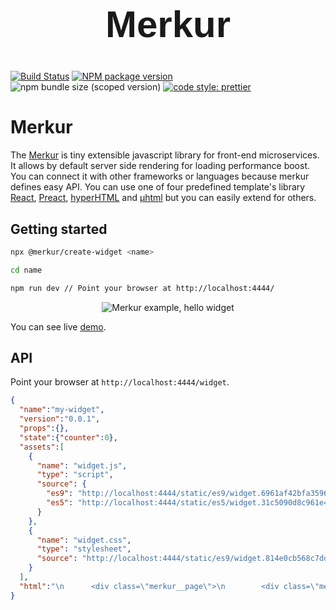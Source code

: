 <center>
  <h1 style="font-family: Helvetica, Arial, sans-serif; font-size:60px;">Merkur</h1>
</center>

[![Build Status](https://github.com/mjancarik/merkur/workflows/CI/badge.svg)](https://travis-ci.com/mjancarik/merkur)
[![NPM package version](https://img.shields.io/npm/v/@merkur/plugin-router/latest.svg)](https://www.npmjs.com/package/@merkur/core)
![npm bundle size (scoped version)](https://img.shields.io/bundlephobia/minzip/@merkur/plugin-router/latest)
[![code style: prettier](https://img.shields.io/badge/code_style-prettier-ff69b4.svg?style=flat-square)](https://github.com/prettier/prettier)

# Merkur

The [Merkur](https://merkur.js.org/) is tiny extensible javascript library for front-end microservices. It allows by default server side rendering for loading performance boost. You can connect it with other frameworks or languages because merkur defines easy API. You can use one of four predefined template's library [React](https://reactjs.org/), [Preact](https://preactjs.com/), [hyperHTML](https://viperhtml.js.org/hyper.html) and [µhtml](https://github.com/WebReflection/uhtml#readme) but you can easily extend for others.

## Getting started

```bash
npx @merkur/create-widget <name>

cd name

npm run dev // Point your browser at http://localhost:4444/
```
<p align="center">
  <img alt="Merkur example, hello widget" src="https://raw.githubusercontent.com/mjancarik/merkur/master/images/hello-widget.png" />
</p>

You can see live [demo](https://merkur.js.org/demo).

## API

Point your browser at `http://localhost:4444/widget`.

```json
{
  "name":"my-widget",
  "version":"0.0.1",
  "props":{},
  "state":{"counter":0},
  "assets":[
    {
      "name": "widget.js",
      "type": "script",
      "source": {
        "es9": "http://localhost:4444/static/es9/widget.6961af42bfa3596bb147.js",
        "es5": "http://localhost:4444/static/es5/widget.31c5090d8c961e43fade.js"
      }
    },
    {
      "name": "widget.css",
      "type": "stylesheet",
      "source": "http://localhost:4444/static/es9/widget.814e0cb568c7ddc0725d.css"
    }
  ],
  "html":"\n      <div class=\"merkur__page\">\n        <div class=\"merkur__headline\">\n          <div class=\"merkur__view\">\n            \n    <div class=\"merkur__icon\">\n      <img src=\"http://localhost:4444/static/merkur-icon.png\" alt=\"Merkur\">\n    </div>\n  \n            \n    <h1>Welcome to <a href=\"https://github.com/mjancarik/merkur\">MERKUR</a>,<br> a javascript library for front-end microservices.</h1>\n  \n            \n    <p>The widget's name is <strong>my-widget@0.0.1</strong>.</p>\n  \n          </div>\n        </div>\n        <div class=\"merkur__view\">\n          \n    <div>\n      <h2>Counter widget:</h2>\n      <p>Count: 0</p>\n      <button onclick=\"return ((...rest) =&gt; {\n        return originalFunction(widget, ...rest);\n      }).call(this, event)\">\n        increase counter\n      </button>\n      <button onclick=\"return ((...rest) =&gt; {\n        return originalFunction(widget, ...rest);\n      }).call(this, event)\">\n        reset counter\n      </button>\n    </div>\n  \n        </div>\n      </div>\n  "
}
```